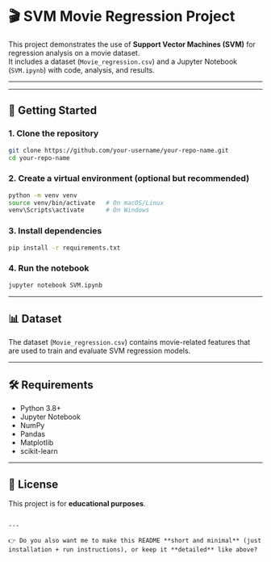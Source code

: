 # 🎬 SVM Movie Regression Project

This project demonstrates the use of **Support Vector Machines (SVM)** for regression analysis on a movie dataset.  
It includes a dataset (`Movie_regression.csv`) and a Jupyter Notebook (`SVM.ipynb`) with code, analysis, and results.

---


---

## 🚀 Getting Started

### 1. Clone the repository
```bash
git clone https://github.com/your-username/your-repo-name.git
cd your-repo-name
````

### 2. Create a virtual environment (optional but recommended)

```bash
python -m venv venv
source venv/bin/activate   # On macOS/Linux
venv\Scripts\activate      # On Windows
```

### 3. Install dependencies

```bash
pip install -r requirements.txt
```

### 4. Run the notebook

```bash
jupyter notebook SVM.ipynb
```

---

## 📊 Dataset

The dataset (`Movie_regression.csv`) contains movie-related features that are used to train and evaluate SVM regression models.

---

## 🛠️ Requirements

* Python 3.8+
* Jupyter Notebook
* NumPy
* Pandas
* Matplotlib
* scikit-learn

---

## 📌 License

This project is for **educational purposes**.


```

---

👉 Do you also want me to make this README **short and minimal** (just installation + run instructions), or keep it **detailed** like above?
```
